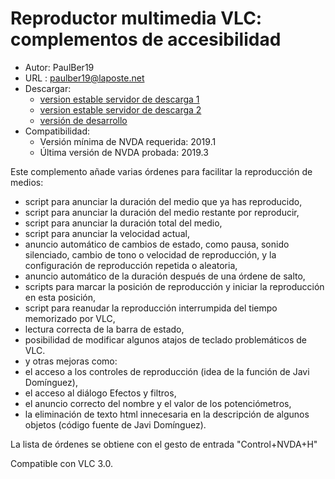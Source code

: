 # Reproductor multimedia VLC: complementos de accesibilidad #

* Autor: PaulBer19
* URL : paulber19@laposte.net
* Descargar:
	* [version estable servidor de descarga 1][1]
	* [version estable servidor de descarga 2][2]
	* [versión de desarrollo][3]
* Compatibilidad:
	* Versión mínima de NVDA requerida: 2019.1
	* Última versión de NVDA probada: 2019.3


Este complemento añade varias órdenes para facilitar la reproducción de medios:

* script para anunciar la duración del medio que ya has reproducido,
* script para anunciar la duración del medio restante por reproducir,
* script para anunciar la duración total del medio,
* script para anunciar la velocidad actual,
* anuncio automático de cambios de estado, como pausa, sonido silenciado, cambio de tono o velocidad de reproducción, y la configuración de reproducción repetida o aleatoria,
* anuncio automático de la duración después de una órdene  de salto,
* scripts para marcar la posición de reproducción y iniciar la reproducción en esta posición,
* script para reanudar la reproducción interrumpida del tiempo memorizado por VLC,
* lectura correcta de la barra de estado,
* posibilidad de modificar algunos atajos de teclado problemáticos de VLC.
* y otras mejoras como:
 * el acceso a los controles de reproducción (idea de la función de Javi Domínguez),
 * el acceso al diálogo Efectos y filtros,
 * el anuncio correcto del nombre y el valor de los potenciómetros,
 * la eliminación de texto html innecesaria en la descripción de algunos objetos (código fuente de Javi Domínguez).


La lista de órdenes se obtiene con el gesto de entrada "Control+NVDA+H"

Compatible con VLC 3.0.



[1]: http://angouleme.avh.asso.fr/fichesinfo/fiches_nvda/data/VLCAccessEnhancement-2.0.nvda-addon
[2]: https://github.com/paulber007/AllMyNVDAAddons/raw/master/VLCAccessEnhancement/VLCAccessEnhancement-2.0.nvda-addon

[3]:https://github.com/paulber007/AllMyNVDAAddons/tree/master/VLCAccessEnhancement/dev
